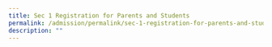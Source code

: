 ```yaml
---
title: Sec 1 Registration for Parents and Students
permalink: /admission/permalink/sec-1-registration-for-parents-and-students/
description: ""
---
```




